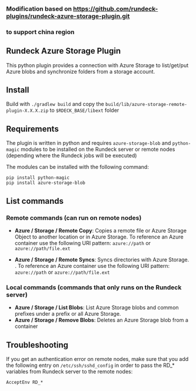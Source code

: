 ### Modification based on https://github.com/rundeck-plugins/rundeck-azure-storage-plugin.git
### to support china region

## Rundeck Azure Storage Plugin

This python plugin provides a connection with Azure Storage to list/get/put Azure blobs and synchronize folders from a storage account.


## Install

Build with `./gradlew build` and copy the `build/lib/azure-storage-remote-plugin-X.X.X.zip` to `$RDECK_BASE/libext` folder

## Requirements

The plugin is written in python and requires `azure-storage-blob` and `python-magic` modules to be installed on the Rundeck server or remote nodes (depending where the Rundeck jobs will be executed)

The modules can be installed with the following command:

```
pip install python-magic
pip install azure-storage-blob
```

## List commands

### Remote commands (can run on remote nodes)
* **Azure / Storage / Remote Copy**: Copies a remote file or Azure Storage Object to another location or in Azure Storage. To reference an Azure container use the following URI pattern:  `azure://path` or `azure://path/file.ext`

* **Azure / Storage / Remote Syncs**: Syncs directories with Azure Storage. . To reference an Azure container use the following URI pattern:  `azure://path` or `azure://path/file.ext`

### Local commands (commands that only runs on the Rundeck server)
* **Azure / Storage / List Blobs**: List Azure Storage blobs and common prefixes under a prefix or all Azure Storage.
* **Azure / Storage / Remove Blobs**: Deletes an Azure Storage blob from a container

## Troubleshooting

If you get an authentication error on remote nodes, make sure that you add the following entry on `/etc/ssh/sshd_config` in order to pass the RD_* variables from Rundeck server to the remote nodes:

```
AcceptEnv RD_*
```